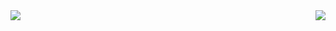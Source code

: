 <img align="left" src="https://github-readme-stats.vercel.app/api?username=yliJeffrey&include_all_commits=true&count_private-true&custom_title=yliJeffrey'%20GitHub%20Stats&line_height=30&show_icons=true&hide_border=true&bg_color=192133&title_color=efb752&icon_color=efb752&text_color=70bed9">


<img align="right" src="https://github-readme-stats.vercel.app/api/top-langs/?username=yliJeffrey">

